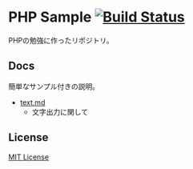 # PHP Sample [![Build Status](https://travis-ci.org/koluku/php-sample.svg?branch=master)](https://travis-ci.org/koluku/php-sample)

PHPの勉強に作ったリポジトリ。

## Docs

簡単なサンプル付きの説明。

- [text.md](doc/text.md)
  - 文字出力に関して

## License

[MIT License](LICENSE.md)
